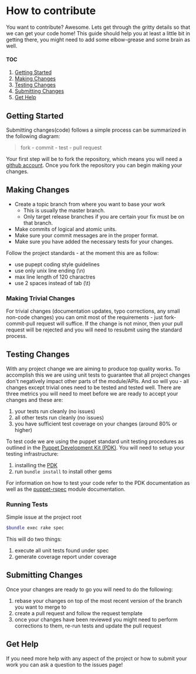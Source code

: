 # How to contribute

You want to contribute? Awesome. Lets get through the gritty details so that we can get your code home! This guide
should help you at least a little bit in getting there, you might need to add some elbow-grease and some brain as well.

#### TOC

1. [Getting Started](#getting-started)
2. [Making Changes](#making-changes)
3. [Testing Changes](#testing-changes)
4. [Submitting Changes](#submitting-changes)
5. [Get Help](#get-help)

## Getting Started

Submitting changes(code) follows a simple process can be summarized in the following diagram:

> fork - commit - test - pull request

Your first step will be to fork the repository, which means you will need a [github account](https://github.com/). Once
you fork the repository you can begin making your changes.

## Making Changes

- Create a topic branch from where you want to base your work
  - This is usually the master branch.
  - Only target release branches if you are certain your fix must be on that branch.
- Make commits of logical and atomic units.
- Make sure your commit messages are in the proper format.
- Make sure you have added the necessary tests for your changes.

Follow the project standards - at the moment this are as follow:

- use pupept coding style guidelines
- use only unix line ending (\n)
- max line length of 120 charactres
- use 2 spaces instead of tab (\t)

### Making Trivial Changes

For trivial changes (documentation updates, typo corrections, any small non-code changes) you can omit most of the
requirements - just fork-commit-pull request will suffice. If the change is not minor, then your pull request will be
rejected and you will need to resubmit using the standard process.

## Testing Changes

With any project change we are aiming to produce top quality works. To accomplish this we are using unit tests to
guarantee that all project changes don't negatively impact other parts of the module/APIs. And so will you - all changes
except trivial ones need to be tested and tested well. There are three metrics you will need to meet before we are ready
to accept your changes and these are:

1. your tests run cleanly (no issues)
2. all other tests run cleanly (no issues)
3. you have sufficient test coverage on your changes (around 80% or higher)

To test code we are using the puppet standard unit testing procedures as outlined in the
[Puppet Development Kit (PDK)](https://puppet.com/docs/pdk/1.x/pdk.html). You will need to setup your testing
infrastructure:

1. installing the [PDK](https://puppet.com/docs/pdk/1.x/pdk_install.html)
2. run `bundle install` to install other gems

For information on how to test your code refer to the PDK documentation as well as the
[puppet-rspec](https://rspec-puppet.com/) module documentation.

### Running Tests

Simple issue at the project root

```sh
$bundle exec rake spec
```

This will do two things:

1. execute all unit tests found under spec
2. generate coverage report under coverage

## Submitting Changes

Once your changes are ready to go you will need to do the following:

1. rebase your changes on top of the most recent version of the branch you want to merge to
2. create a pull request and follow the request template
3. once your changes have been reviewed you might need to perform corrections to them, re-run tests and update the pull
   request

## Get Help

If you need more help with any aspect of the project or how to submit your work you can ask a question to the issues
page!
